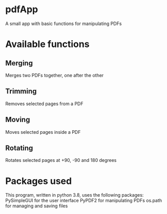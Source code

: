 # pdfApp
A small app with basic functions for manipulating PDFs

# Available functions

## Merging
Merges two PDFs together, one after the other

## Trimming
Removes selected pages from a PDF

## Moving
Moves selected pages inside a PDF

## Rotating
Rotates selected pages at +90, -90 and 180 degrees

# Packages used
This program, written in python 3.8, uses the following packages:
PySimpleGUI for the user interface
PyPDF2 for manipulating PDFs
os.path for managing and saving files
